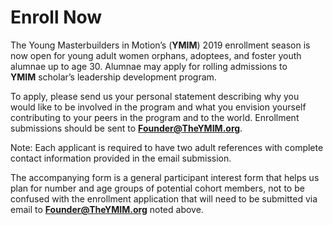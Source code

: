 # Enroll Now

The Young Masterbuilders in Motion’s (**YMIM**) 2019 enrollment season is now open for young adult women orphans, adoptees, and foster youth alumnae up to age 30\. Alumnae may apply for rolling admissions to **YMIM** scholar’s leadership development program.

To apply, please send us your personal statement describing why you would like to be involved in the program and what you envision yourself contributing to your peers in the program and to the world. Enrollment submissions should be sent to **Founder@TheYMIM.org**.

Note: Each applicant is required to have two adult references with complete contact information provided in the email submission.

The accompanying form is a general participant interest form that helps us plan for number and age groups of potential cohort members, not to be confused with the enrollment application that will need to be submitted via email to **Founder@TheYMIM.org** noted above.